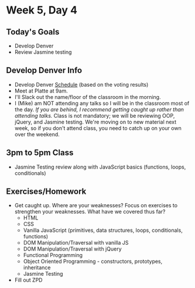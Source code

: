 # Week 5, Day 4

## Today's Goals

- Develop Denver
- Review Jasmine testing

## Develop Denver Info

- Develop Denver [Schedule](https://docs.google.com/a/galvanize.com/spreadsheets/d/1pCgT8TxKH-265IPpWVXhAA1blT4yL3-QQ0dbpq9f3us/edit?usp=sharing) (based on the voting results)
- Meet at Platte at 9am.
- I'll Slack out the name/floor of the classroom in the morning.
- I (Mike) am NOT attending any talks so I will be in the classroom most of the day. *If you are behind, I recommend getting caught up rather than attending talks.* Class is not mandatory; we will be reviewing OOP, jQuery, and Jasmine testing. We're moving on to new material next week, so if you don't attend class, you need to catch up on your own over the weekend.

## 3pm to 5pm Class

- Jasmine Testing review along with JavaScript basics (functions, loops, conditionals)

## Exercises/Homework

- Get caught up. Where are your weaknesses? Focus on exercises to strengthen your weaknesses. What have we covered thus far?
  - HTML
  - CSS
  - Vanilla JavaScript (primitives, data structures, loops, conditionals, functions)
  - DOM Manipulation/Traversal with vanilla JS
  - DOM Manipulation/Traversal with jQuery
  - Functional Programming
  - Object Oriented Programming - constructors, prototypes, inheritance
  - Jasmine Testing
- Fill out ZPD

